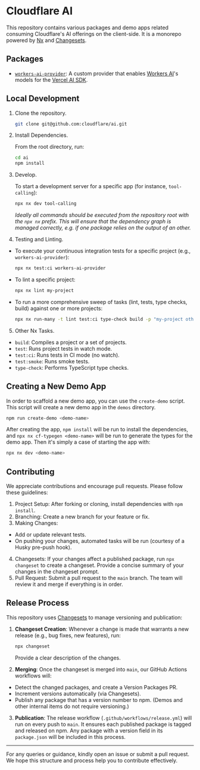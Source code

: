 # Cloudflare AI

This repository contains various packages and demo apps related consuming Cloudflare's AI offerings on the client-side. It is a monorepo powered by [Nx](https://nx.dev/) and [Changesets](https://github.com/changesets/changesets).

## Packages

- [`workers-ai-provider`](./packages/workers-ai-provider/README.md): A custom provider that enables [Workers AI](https://ai.cloudflare.com/)'s models for the [Vercel AI SDK](https://sdk.vercel.ai/).

## Local Development

1. Clone the repository.

   ```bash
   git clone git@github.com:cloudflare/ai.git
    ```
   
2. Install Dependencies.

   From the root directory, run:

   ```bash
   cd ai
   npm install
   ```

3. Develop.

   To start a development server for a specific app (for instance, `tool-calling`):

   ```bash
   npx nx dev tool-calling
   ```

   *Ideally all commands should be executed from the repository root with the `npx nx` prefix. This will ensure that the dependency graph is managed correctly, e.g. if one package relies on the output of an other.*

4. Testing and Linting.

  - To execute your continuous integration tests for a specific project (e.g., `workers-ai-provider`):

    ```bash
    npx nx test:ci workers-ai-provider
    ```

  - To lint a specific project:

    ```bash
    npx nx lint my-project
    ```

  - To run a more comprehensive sweep of tasks (lint, tests, type checks, build) against one or more projects:

    ```bash
    npx nx run-many -t lint test:ci type-check build -p "my-project other-project"
    ```

5. Other Nx Tasks.

  - `build`: Compiles a project or a set of projects.
  - `test`: Runs project tests in watch mode.
  - `test:ci`: Runs tests in CI mode (no watch).
  - `test:smoke`: Runs smoke tests.
  - `type-check`: Performs TypeScript type checks.

## Creating a New Demo App

In order to scaffold a new demo app, you can use the `create-demo` script. This script will create a new demo app in the `demos` directory.

```bash
npm run create-demo <demo-name>
```

After creating the app, `npm install` will be run to install the dependencies, and `npx nx cf-typegen <demo-name>` will be run to generate the types for the demo app. Then it's simply a case of starting the app with:

```bash
npx nx dev <demo-name>
```

## Contributing

We appreciate contributions and encourage pull requests. Please follow these guidelines:

1. Project Setup: After forking or cloning, install dependencies with `npm install`.
2. Branching: Create a new branch for your feature or fix.
3. Making Changes:
  - Add or update relevant tests.
  - On pushing your changes, automated tasks will be run (courtesy of a Husky pre-push hook).
4. Changesets: If your changes affect a published package, run `npx changeset` to create a changeset. Provide a concise summary of your changes in the changeset prompt.
5. Pull Request: Submit a pull request to the `main` branch. The team will review it and merge if everything is in order.

## Release Process

This repository uses [Changesets](https://github.com/changesets/changesets) to manage versioning and publication:

1. **Changeset Creation**: Whenever a change is made that warrants a new release (e.g., bug fixes, new features), run:

   ```bash
   npx changeset
   ```

   Provide a clear description of the changes.

2. **Merging**: Once the changeset is merged into `main`, our GitHub Actions workflows will:
  - Detect the changed packages, and create a Version Packages PR.
  - Increment versions automatically (via Changesets).
  - Publish any package that has a version number to npm. (Demos and other internal items do not require versioning.)

3. **Publication**: The release workflow (`.github/workflows/release.yml`) will run on every push to `main`. It ensures each published package is tagged and released on npm. Any package with a version field in its `package.json` will be included in this process.

---

For any queries or guidance, kindly open an issue or submit a pull request. We hope this structure and process help you to contribute effectively.

